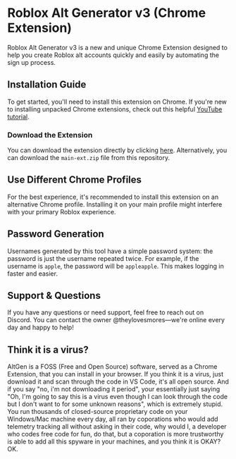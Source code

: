 # Roblox Alt Generator v3 (Chrome Extension)
Roblox Alt Generator v3 is a new and unique Chrome Extension designed to help you create Roblox alt accounts quickly and easily by automating the sign up process.

## Installation Guide
To get started, you'll need to install this extension on Chrome. If you're new to installing unpacked Chrome extensions, check out this helpful [YouTube tutorial](https://www.youtube.com/watch?v=oswjtLwCUqg).

### Download the Extension
You can download the extension directly by clicking [here](https://github.com/smoressy/Roblox-Alt-Generator-v3/archive/refs/heads/main.zip). Alternatively, you can download the `main-ext.zip` file from this repository.

## Use Different Chrome Profiles
For the best experience, it's recommended to install this extension on an alternative Chrome profile. Installing it on your main profile might interfere with your primary Roblox experience.

## Password Generation
Usernames generated by this tool have a simple password system: the password is just the username repeated twice. For example, if the username is `apple`, the password will be `appleapple`. This makes logging in faster and easier.

## Support & Questions
If you have any questions or need support, feel free to reach out on Discord. You can contact the owner @theylovesmores—we're online every day and happy to help!

## Think it is a virus?
AltGen is a FOSS (Free and Open Source) software, served as a Chrome Extension, that you can install in your browser. If you think it is a virus, just download it and scan through the code in VS Code, it's all open source. And if you say "no, i'm not downloading it period", your essentially just saying "Oh, I'm going to say this is a virus even though I can look through the code but I don't want to for some unknown reasons", which is extremely stupid. You run thousands of closed-source proprietary code on your Windows/Mac machine every day, all ran by coporations who would add telemetry tracking all without asking in their code, why would I, a developer who codes free code for fun, do that, but a coporation is more trustworthy is able to add all this spyware in your machines, and you think it is OKAY? OK.
